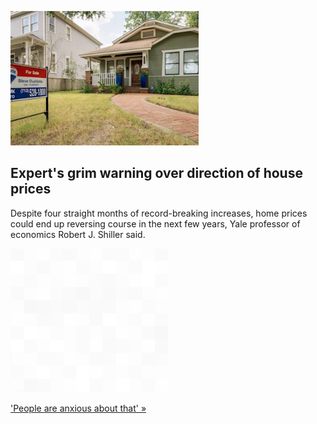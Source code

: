 
![Expert's grim warning over direction of house prices](./20210929175845.png)
## Expert's grim warning over direction of house prices

Despite four straight months of record-breaking increases, home prices could end up reversing course in the next few years, Yale professor of economics Robert J. Shiller said.

![pic](../square_bg.png)

['People are anxious about that' »](https://www.yahoo.com/money/home-prices-will-see-big-declines-in-coming-years-225857861.html)
